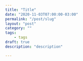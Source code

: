 ```yaml
---
title: "Title"
date: "2020-11-03T07:00:00-03:00"
permalink: "/post/slug"
layout: "post"
category: ""
tags:
    - tags
draft: true
description: "description"

---
```


